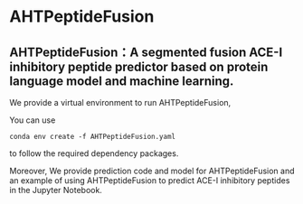 # AHTPeptideFusion

## AHTPeptideFusion：A segmented fusion ACE-I inhibitory peptide predictor based on protein language model and machine learning.

We provide a virtual environment to run AHTPeptideFusion,

You can use 
```shell
conda env create -f AHTPeptideFusion.yaml
```
to follow the required dependency packages.

Moreover, We provide prediction code and model for AHTPeptideFusion and an example of using AHTPeptideFusion to predict ACE-I inhibitory peptides in the Jupyter Notebook.

